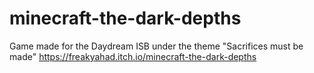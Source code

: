 # minecraft-the-dark-depths
Game made for the Daydream ISB under the theme "Sacrifices must be made"   https://freakyahad.itch.io/minecraft-the-dark-depths
